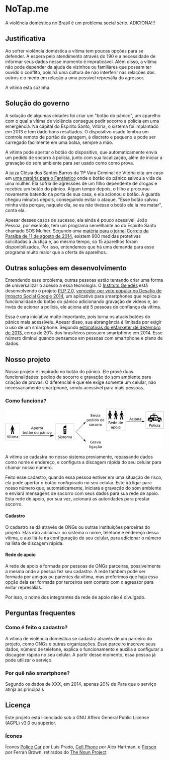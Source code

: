 # NoTap.me

A violência doméstica no Brasil é um problema social sério. ADICIONA!!!

## Justificativa

Ao sofrer violência doméstica a vítima tem poucas opções para se defender.
A espera pelo atendimento através do 190 e a necessidade de informar seus dados
nesse momento é impraticável. Além disso, a vítima não pode depender da ajuda
de vizinhos ou familiares que possam ter ouvido o conflito, pois há uma cultura
de não interferir nas relações dos outros e o medo em relação a uma possível
represália do agressor.

A vítima está sozinha.

## Solução do governo

A solução de algumas cidades foi criar um "botão do pânico", um aparelho com o
qual a vítima de violência consegue pedir socorro a polícia em uma emergência.
Na capital do Espírito Santo, Vitória, o sistema foi implantado em 2013 e tem
dado bons resultados. O dispositivo usado lembra um controle remoto de portão
de garagem, é discreto e pequeno e pode ser carregado facilmente em uma bolsa,
sempre a mão.  

A vítima pode apertar o botão do dispositivo, que automaticamente envia um
pedido de socorro à polícia, junto com sua localização, além de iniciar a
gravação do som ambiente para ser usado como como prova.

A juíza Clésia dos Santos Barros da 11ª Vara Criminal de Vitória cita um caso
em [uma matéria para o Fantástico][mulher-agredida-filho] onde o botão do
pânico salvou a vida de uma mulher. Ela sofria de agressões de um filho
dependente de drogas e recebeu um botão do pânico. Algum tempo depois, o filho
a procurou novamente batendo na porta de sua casa, e ela acionou o botão. A
guarda chegou minutos depois, conseguindo evitar o ataque. "Esse botão salvou
minha vida porque, naquele dia, se eu não tivesse o botão ele ia me matar",
conta ela.

Apesar desses casos de sucesso, ela ainda é pouco acessível. João Pessoa, por
exemplo, tem um programa semelhante ao do Espírito Santo chamado SOS Mulher.
Segundo uma [matéria para o jornal Correio da Paraíba de 11 de agosto de
2014][correio-da-paraiba], existem 900 medidas protetivas solicitadas à Justiça
e, ao mesmo tempo, só 15 aparelhos foram disponibilizados. Por isso, entendemos
que há uma demanda para esse programa muito maior que a oferta de aparelhos.

## Outras soluções em desenvolvimento

Entendendo esse problema, outras pessoas estão tentando criar uma forma de
universalizar o acesso a essa tecnologia. O [Instituto Geledés][geledes] está
desenvolvendo o projeto [PLP 2.0][plp-20], [vencedor por voto popular no
Desafio de Impacto Social Google 2014][vencedor-google], um aplicativo para
smartphones que replica a funcionalidade do botão do pânico adicionando
gravação de vídeos e, ao invés de acionar a polícia, ele aciona até 5 pessoas
de confiança da vítima.

Essa é uma iniciativa muito importante, pois torna os atuais botões do pânico
mais acessíveis. Apesar disso, sua abrangência é limitada por exigir o uso de
um smartphone. Segundo [estimativas do eMarketer de dezembro de
2013][uso-smartphone], cerca de 20% dos brasileiros possuem smartphone em 2014.
Esse número diminui quando pensamos em pessoas com smartphone e plano de
dados.

## Nosso projeto

Nosso projeto é inspirado no botão do pânico. Ele provê duas funcionalidades:
pedido de socorro e gravação do som ambiente para criação de provas. O
diferencial é que ele exige somente um celular, não necessariamente smartphone,
sendo acessível para mais pessoas.

### Como funciona?

![Como funciona](como-funciona.png)

A vítima se cadastra no nosso sistema previamente, repassando dados como nome e
endereço, e configura a discagem rápida do seu celular para chamar nosso
número.

Feito esse cadastro, quando essa pessoa estiver em uma situação de risco, ela
pode apertar o botão configurado no seu celular. Este irá ligar para nosso
número que, automaticamente, iniciará a gravação do som ambiente e enviará
mensagens de socorro com seus dados para sua rede de apoio. Esta rede de apoio,
por sua vez, acionará as autoridades para prestar socorro.

#### Cadastro

O cadastro se dá através de ONGs ou outras instituições parceiras do projeto.
Elas irão adicionar no sistema o nome, telefone e endereço dessa vítima, e
auxiliá-la na configuração do seu celular, para adicionar o número na lista de
discagem rápida.

#### Rede de apoio

A rede de apoio é formada por pessoas de ONGs parceiras, possivelmente a mesma
onde a pessoa fez seu cadastro. A rede também pode ser formada por amigos ou
parentes da vítima, mas preferimos que haja essa opção dela ser formada por
terceiros sem contato com o agressor para evitar represálias.

Por isso, o nome dos integrantes da rede de apoio não é divulgado.

## Perguntas frequentes

### Como é feito o cadastro?

A vítima de violência doméstica se cadastra através de um parceiro do projeto,
como ONGs e outras organizações. Esse parceiro inscreve seus dados, número de
telefone, explica o funcionamento e auxilia a configurar a discagem rápida no
seu celular. A partir desse momento, essa pessoa já pode utilizar o serviço.

### Por quê não smartphone?

Segundo os dados de XXX, em 2014, apenas 20% de 
Para que o serviço atinja as principais 

## Licença

Este projeto está licenciado sob a GNU Affero General Public License (AGPL)
v3.0 ou superior.

### Ícones

Ícones [Police Car][tnp-29232] por Luis Prado, [Cell Phone][tnp-3204] por Alex
Hartman, e [Person][tnp-12133] por Ferran Brown, retirados do [The Noun
Project][tnp]

[plp-20]: http://www.plp20.org.br/
[geledes]: http://www.geledes.org.br/
[vencedor-google]: https://desafiosocial.withgoogle.com/brazil2014
[ii-hackathon]: http://edemocracia.camara.gov.br/web/hackathon-de-genero-e-cidadania/inicio#.VHcr0lzN-kB
[mulher-agredida-filho]: http://g1.globo.com/fantastico/noticia/2014/09/mulher-agredida-pelo-proprio-filho-so-tem-paz-apos-receber-botao-do-panico.html
[correio-da-paraiba]: http://portalcorreio.uol.com.br/noticias/policia/seguranca/2014/08/11/NWS,244558,8,409,NOTICIAS,2190-BAYEUX-CABEDELO-RECEBEM-APARELHOS-PROGRAMA-SOS-MULHER.aspx
[uso-smartphone]: http://idgnow.com.br/blog/circuito/2014/01/22/base-de-usuarios-de-smartphones-na-america-latina-vai-aumentar-283-em-2014/
[cunhada-assassinada]: http://g1.globo.com/pb/paraiba/noticia/2014/11/professora-e-assassinada-na-pb-e-suspeito-diz-ser-ex-cunhado-da-vitima.html
[tnp]: http://thenounproject.com
[tnp-29232]: http://thenounproject.com/term/police-car/29232/
[tnp-3204]: http://thenounproject.com/term/cell-phone/3204/
[tnp-12133]: http://thenounproject.com/term/person/12133/
